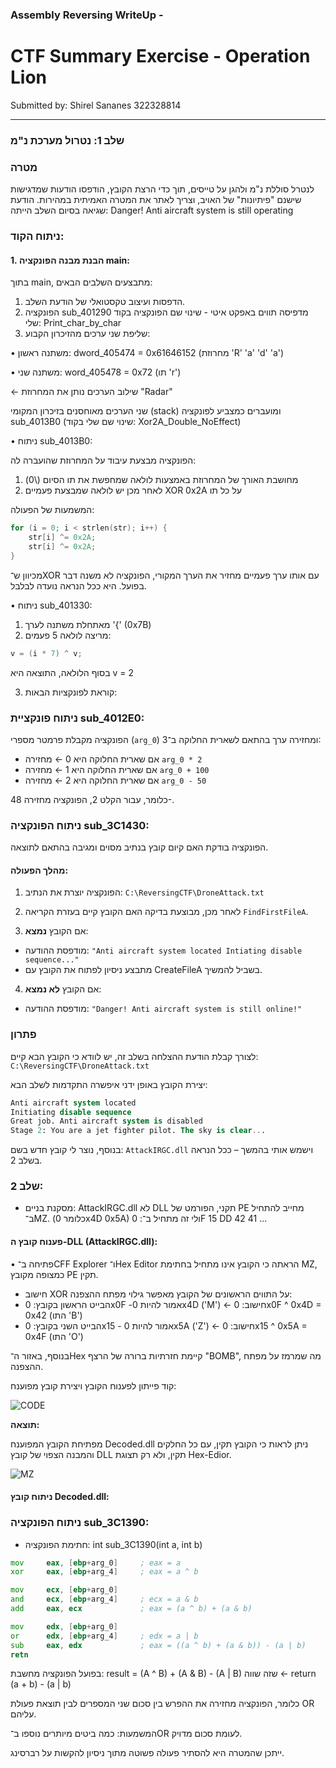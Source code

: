 ### Assembly Reversing WriteUp - 
# CTF Summary Exercise - Operation Lion 

Submitted by: Shirel Sananes 322328814
________________________________________________________________________________

### שלב 1: נטרול מערכת נ"מ

### **מטרה**

לנטרל סוללת נ"מ ולהגן על טייסים, תוך כדי הרצת הקובץ, הודפסו הודעות שמדגישות שישנם "פיתיונות" של האויב, וצריך לאתר את המטרה האמיתית במהירות.
הודעת שגיאה בסיום השלב הייתה: Danger! Anti aircraft system is still operating

### ניתוח הקוד:
#### 1. הבנת מבנה הפונקציה main: 
בתוך main, מתבצעים השלבים הבאים:

1. הדפסות ועיצוב טקסטואלי של הודעת השלב.
2. הפונקציה sub_401290 מדפיסה תווים באפקט איטי - שינוי שם הפונקציה בקוד שלי: Print_char_by_char
3. שליפת שני ערכים מהזיכרון הקבוע:
   
• משתנה ראשון: dword_405474 = 0x61646152 (מחרוזת 'R' 'a' 'd' 'a')
   
• משתנה שני: word_405478 = 0x72 (תו 'r')
   
← שילוב הערכים נותן את המחרוזת "Radar"

שני הערכים מאוחסנים בזיכרון המקומי (stack) ומועברים כמצביע לפונקציה sub_4013B0 (שינוי שם שלי בקוד: Xor2A_Double_NoEffect)

• ניתוח sub_4013B0:

הפונקציה מבצעת עיבוד על המחרוזת שהועברה לה:
1. מחושבת האורך של המחרוזת באמצעות לולאה שמחפשת את תו הסיום (\0)
2. לאחר מכן יש לולאה שמבצעת פעמיים XOR 0x2A על כל תו

המשמעות של הפעולה:

```c
for (i = 0; i < strlen(str); i++) {
    str[i] ^= 0x2A;
    str[i] ^= 0x2A;
}
```
מכיוון ש־XOR עם אותו ערך פעמיים מחזיר את הערך המקורי, הפונקציה לא משנה דבר בפועל. היא ככל הנראה נועדה לבלבל.

• ניתוח sub_401330:
  1. מאתחלת משתנה לערך '{' (0x7B)
  2. מריצה לולאה 5 פעמים:
```c
v = (i * 7) ^ v;
```
בסוף הלולאה, התוצאה היא v = 2
  
  3. קוראת לפונקציות הבאות:

### ניתוח פונקציית sub_4012E0:
הפונקציה מקבלת פרמטר מספרי (`arg_0`) ומחזירה ערך בהתאם לשארית החלוקה ב־3:

- אם שארית החלוקה היא 0 ← מחזירה `arg_0 * 2`
- אם שארית החלוקה היא 1 ← מחזירה `arg_0 + 100`
- אם שארית החלוקה היא 2 ← מחזירה `arg_0 - 50`

כלומר, עבור הקלט 2, הפונקציה מחזירה 48-.

 ### ניתוח הפונקציה sub_3C1430:
 
הפונקציה בודקת האם קיום קובץ בנתיב מסוים ומגיבה בהתאם לתוצאה.

#### מהלך הפעולה:

1. הפונקציה יוצרת את הנתיב: `C:\ReversingCTF\DroneAttack.txt`

2. לאחר מכן, מבוצעת בדיקה האם הקובץ קיים בעזרת הקריאה `FindFirstFileA`.

3. אם הקובץ **נמצא**:
- מודפסת ההודעה: `"Anti aircraft system located Intiating disable sequence..."`
- מתבצע ניסיון לפתוח את הקובץ עם CreateFileA בשביל להמשיך.

4. אם הקובץ **לא נמצא**:
- מודפסת ההודעה: `"Danger! Anti aircraft system is still online!"`

### **פתרון**

לצורך קבלת הודעת ההצלחה בשלב זה, יש לוודא כי הקובץ הבא קיים: `C:\ReversingCTF\DroneAttack.txt`

יצירת הקובץ באופן ידני איפשרה התקדמות לשלב הבא:
```sql
Anti aircraft system located
Initiating disable sequence
Great job. Anti aircraft system is disabled
Stage 2: You are a jet fighter pilot. The sky is clear...
```
בנוסף, נוצר לי קובץ חדש בשם: `AttackIRGC.dll`  וישמש אותי בהמשך – ככל הנראה בשלב 2.

### שלב 2: 
* מסקנת בניים: AttackIRGC.dll לא DLL תקני, הפורמט של PE מחייב להתחיל ב־MZ. (כלומר 0x4D 0x5A) ולי זה מתחיל ב־: 
0F 15 DD 42 41 ...


#### פענוח קובץ ה-DLL (AttackIRGC.dll):

• פתיחה ב־CFF Explorer ו־Hex Editor הראתה כי הקובץ אינו מתחיל בחתימת MZ, כמצופה מקובץ PE תקין.

* חישוב XOR על התווים הראשונים של הקובץ מאפשר גילוי מפתח ההצפנה:
* הבייט הראשון בקובץ: 0x0F -אמור להיות 0x4D ('M')
←  חישוב: 0x0F ^ 0x4D = 0x42 (התו 'B')
* הבייט השני בקובץ: 0x15 - אמור להיות 0x5A ('Z')
←  חישוב: 0x15 ^ 0x5A = 0x4F (התו 'O')

בנוסף, באזור ה־Hex קיימת חזרתיות ברורה של הרצף "BOMB", מה שמרמז על מפתח ההצפנה.

קוד פייתון לפענוח הקובץ ויצירת קובץ מפוענח:

![CODE](https://github.com/shirelsan/Assembly-Reversing/blob/main/image.jpg.png?raw=true)

**תוצאה:**

מפתיחת הקובץ המפוענח Decoded.dll ניתן לראות כי הקובץ תקין, עם כל החלקים והמבנה הצפוי של קובץ DLL תקין, ולא רק תצוגת Hex-Edior.


![MZ](https://github.com/shirelsan/Assembly-Reversing/blob/main/image.jpg.png?raw=true)

#### ניתוח קובץ Decoded.dll:




### ניתוח הפונקציה sub_3C1390:

* חתימת הפונקציה: int sub_3C1390(int a, int b)
```asm
mov     eax, [ebp+arg_0]     ; eax = a
xor     eax, [ebp+arg_4]     ; eax = a ^ b

mov     ecx, [ebp+arg_0]     
and     ecx, [ebp+arg_4]     ; ecx = a & b
add     eax, ecx             ; eax = (a ^ b) + (a & b)

mov     edx, [ebp+arg_0]     
or      edx, [ebp+arg_4]     ; edx = a | b
sub     eax, edx             ; eax = ((a ^ b) + (a & b)) - (a | b)
retn
```
בפועל הפונקציה מחשבת: result = (A ^ B) + (A & B) - (A | B) שזה שווה ← return (a + b) - (a | b)

כלומר, הפונקציה מחזירה את ההפרש בין סכום שני המספרים לבין תוצאת פעולת OR עליהם.

המשמעות: כמה ביטים מיותרים נוספו ב־OR לעומת סכום מדויק.

ייתכן שהמטרה היא להסתיר פעולה פשוטה מתוך ניסיון להקשות על רברסינג.








